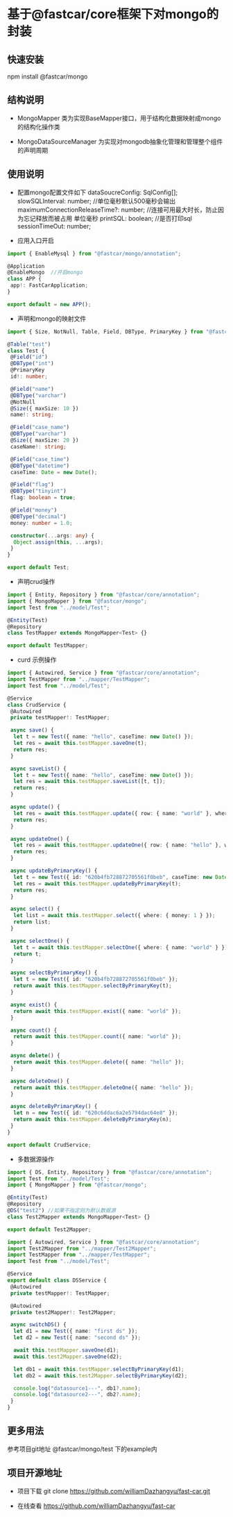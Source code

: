 # 基于@fastcar/core框架下对mongo的封装

## 快速安装

npm install @fastcar/mongo

## 结构说明

* MongoMapper 类为实现BaseMapper接口，用于结构化数据映射成mongo的结构化操作类

* MongoDataSourceManager 为实现对mongodb抽象化管理和管理整个组件的声明周期

## 使用说明

* 配置mongo配置文件如下
 dataSoucreConfig: SqlConfig[];
 slowSQLInterval: number; //单位毫秒默认500毫秒会输出
 maximumConnectionReleaseTime?: number; //连接可用最大时长，防止因为忘记释放而被占用 单位毫秒
 printSQL: boolean; //是否打印sql
 sessionTimeOut: number;

* 应用入口开启

```ts
import { EnableMysql } from "@fastcar/mongo/annotation";

@Application
@EnableMongo  //开启mongo
class APP {
 app!: FastCarApplication;
}

export default = new APP();
```

* 声明和mongo的映射文件

```ts
import { Size, NotNull, Table, Field, DBType, PrimaryKey } from "@fastcar/core/annotation";

@Table("test")
class Test {
 @Field("id")
 @DBType("int")
 @PrimaryKey
 id!: number;

 @Field("name")
 @DBType("varchar")
 @NotNull
 @Size({ maxSize: 10 })
 name!: string;

 @Field("case_name")
 @DBType("varchar")
 @Size({ maxSize: 20 })
 caseName!: string;

 @Field("case_time")
 @DBType("datetime")
 caseTime: Date = new Date();

 @Field("flag")
 @DBType("tinyint")
 flag: boolean = true;

 @Field("money")
 @DBType("decimal")
 money: number = 1.0;

 constructor(...args: any) {
  Object.assign(this, ...args);
 }
}

export default Test;
```

* 声明crud操作

```ts
import { Entity, Repository } from "@fastcar/core/annotation";
import { MongoMapper } from "@fastcar/mongo";
import Test from "../model/Test";

@Entity(Test)
@Repository
class TestMapper extends MongoMapper<Test> {}

export default TestMapper;
```

* curd 示例操作

```ts
import { Autowired, Service } from "@fastcar/core/annotation";
import TestMapper from "../mapper/TestMapper";
import Test from "../model/Test";

@Service
class CrudService {
 @Autowired
 private testMapper!: TestMapper;

 async save() {
  let t = new Test({ name: "hello", caseTime: new Date() });
  let res = await this.testMapper.saveOne(t);
  return res;
 }

 async saveList() {
  let t = new Test({ name: "hello", caseTime: new Date() });
  let res = await this.testMapper.saveList([t, t]);
  return res;
 }

 async update() {
  let res = await this.testMapper.update({ row: { name: "world" }, where: { name: "hello" } });
  return res;
 }

 async updateOne() {
  let res = await this.testMapper.updateOne({ row: { name: "hello" }, where: { name: "world" } });
  return res;
 }

 async updateByPrimaryKey() {
  let t = new Test({ id: "620b4fb728872705561f0beb", caseTime: new Date() });
  let res = await this.testMapper.updateByPrimaryKey(t);
  return res;
 }

 async select() {
  let list = await this.testMapper.select({ where: { money: 1 } });
  return list;
 }

 async selectOne() {
  let t = await this.testMapper.selectOne({ where: { name: "world" } });
  return t;
 }

 async selectByPrimaryKey() {
  let t = new Test({ id: "620b4fb728872705561f0beb" });
  return await this.testMapper.selectByPrimaryKey(t);
 }

 async exist() {
  return await this.testMapper.exist({ name: "world" });
 }

 async count() {
  return await this.testMapper.count({ name: "world" });
 }

 async delete() {
  return await this.testMapper.delete({ name: "hello" });
 }

 async deleteOne() {
  return await this.testMapper.deleteOne({ name: "hello" });
 }

 async deleteByPrimaryKey() {
  let n = new Test({ id: "620c6ddac6a2e5794dac64e8" });
  return await this.testMapper.deleteByPrimaryKey(n);
 }
}

export default CrudService;

```

* 多数据源操作

```ts
import { DS, Entity, Repository } from "@fastcar/core/annotation";
import Test from "../model/Test";
import { MongoMapper } from "@fastcar/mongo";

@Entity(Test)
@Repository
@DS("test2") //如果不指定则为默认数据源
class Test2Mapper extends MongoMapper<Test> {}

export default Test2Mapper;

```

```ts
import { Autowired, Service } from "@fastcar/core/annotation";
import Test2Mapper from "../mapper/Test2Mapper";
import TestMapper from "../mapper/TestMapper";
import Test from "../model/Test";

@Service
export default class DSService {
 @Autowired
 private testMapper!: TestMapper;

 @Autowired
 private test2Mapper!: Test2Mapper;

 async switchDS() {
  let d1 = new Test({ name: "first ds" });
  let d2 = new Test({ name: "second ds" });

  await this.testMapper.saveOne(d1);
  await this.test2Mapper.saveOne(d2);

  let db1 = await this.testMapper.selectByPrimaryKey(d1);
  let db2 = await this.test2Mapper.selectByPrimaryKey(d2);

  console.log("datasource1---", db1?.name);
  console.log("datasource2---", db2?.name);
 }
}
```

## 更多用法

参考项目git地址 @fastcar/mongo/test 下的example内

## 项目开源地址

* 项目下载 git clone <https://github.com/williamDazhangyu/fast-car.git>

* 在线查看 <https://github.com/williamDazhangyu/fast-car>
